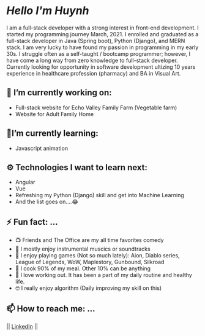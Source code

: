 # ***Hello I'm Huynh***
I am a full-stack developer with a strong interest in front-end development. I started my programming journey March, 2021. I enrolled and graduated as a full-stack developer in Java (Spring boot), Python (Django), and MERN stack. I am very lucky to have found my passion in programming in my early 30s. I struggle often as a self-taught / bootcamp programmer; however, I have come a long way from zero knowledge to full-stack developer. Currently looking for opportunity in software development ultizing 10 years experience in healthcare profession (pharmacy) and BA in Visual Art.

 ## 🔭 I’m currently working on:
 - Full-stack website for Echo Valley Family Farm (Vegetable farm)
 - Website for Adult Family Home 
 
## 🌱I’m currently learning:
- Javascript animation

## ⚙ Technologies I want to learn next:
- Angular
- Vue
- Refreshing my Python (Django) skill and get into Machine Learning
- And the list goes  on....😂
## ⚡ Fun fact: ...
- :tv: Friends and The Office are my all time favorites comedy
- :violin: I mostly enjoy instrumental muscics or soundtracks
- :grimacing: I enjoy playing games (Not so much lately): Aion, Diablo series, League of Legends, WoW, Maplestory, Gunbound, Silkroad
- :poultry_leg: I cook 90% of my meal. Other 10% can be anything
- :muscle: I love working out. It has been a part of  my daily routine and healthy life.
- 🤓 I really enjoy algorithm (Daily improving my skill on this)


## 📫 How to reach me: ...
 ||
 [LinkedIn](https://www.linkedin.com/in/huynhtnguyen/ "Huynh's LinkedIn Profile")
 ||
 
<!--
- 🌱 I’m currently learning Python
- 👯 I’m looking to collaborate on React/Python
- 🤔 I’m looking for help with 
- 💬 Ask me about ...
- 📫 How to reach me: ...
- 😄 Pronouns: ...
- ⚡ Fun fact: ...
 -->

